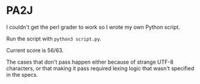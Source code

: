 # PA2J

I couldn't get the perl grader to work so I wrote my own Python script.

Run the script with `python3 script.py`.

Current score is 56/63.

The cases that don't pass happen either because of strange UTF-8 characters, or that making it pass required lexing logic that wasn't specified in the specs.
